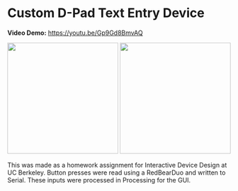 # Custom D-Pad Text Entry Device

**Video Demo:**  https://youtu.be/Gp9Gd8BmvAQ

<img src="https://github.com/kerrorro/hw2_kerrorro_textentry/blob/master/processing_virtual_keyboard/virtualkeyboard.png" height="250">
<img src="https://github.com/kerrorro/hw2_kerrorro_textentry/blob/master/final_device.jpg" height="250">


This was made as a homework assignment for Interactive Device Design at UC Berkeley. Button presses were read using a RedBearDuo and written to Serial. These inputs were processed in Processing for the GUI. 

